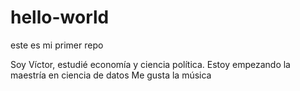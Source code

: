 # hello-world
este es mi primer repo

Soy Víctor, estudié economía y ciencia política. Estoy empezando la maestría en ciencia de datos
Me gusta la música
